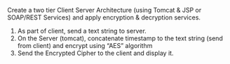 
Create a two tier Client Server Architecture (using Tomcat & JSP or SOAP/REST Services) and apply encryption & decryption services.
1.	As part of client, send a text string to server.
2.	On the Server (tomcat),  concatenate timestamp to the text string (send from client) and encrypt using “AES” algorithm
3.	Send the Encrypted Cipher to the client and display it.

